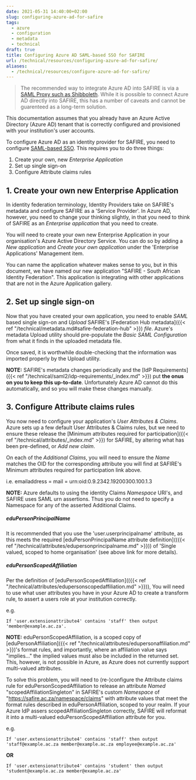 ```yaml
---
date: 2021-05-31 14:40:00+02:00
slug: configuring-azure-ad-for-safire
tags:
  - azure
  - configuration
  - metadata
  - technical
draft: true
title: Configuring Azure AD SAML-based SSO for SAFIRE
url: /technical/resources/configuring-azure-ad-for-safire/
aliases:
  - /technical/resources/configure-azure-ad-for-safire/
---
```


> The recommended way to integrate Azure AD into SAFIRE is via a [SAML Proxy such as Shibboleth](https://wiki.shibboleth.net/confluence/display/KB/Using+SAML+Proxying+in+the+Shibboleth+IdP+to+connect+with+Azure+AD). While it is possible to connect Azure AD directly into SAFIRE, this has a number of caveats and cannot be guarenteed as a long-term solution.

This documentation assumes that you already have an Azure Active Directory (Azure AD) tenant that is correctly configured and provisioned with your institution's user accounts.

To configure Azure AD as an identity provider for SAFIRE, you need to configure [SAML-based SSO](https://docs.microsoft.com/en-us/azure/active-directory/manage-apps/configure-saml-single-sign-on). This requires you to do three things:

 1. Create your own, new *Enterprise Application*
 2. Set up single sign-on
 3. Configure Attribute claims rules

## 1. Create your own new Enterprise Application

In identity federation terminology, Identity Providers take on SAFIRE's metadata and configure SAFIRE as a 'Service Provider'. In Azure AD, however, you need to change your thinking slightly, in that you need to think of SAFIRE as an *Enterprise application* that you need to create.

You will need to create your own new Enterprise Application in your organisation's Azure Active Directory Service. You can do so by adding a *New application* and *Create your own application* under the 'Enterprise Applications' Management item.

You can name the application whatever makes sense to you, but in this document, we have named our new application "SAFIRE - South African Identity Federation". This application is integrating with other applications that are not in the Azure Application gallery.

## 2. Set up single sign-on

Now that you have created your own application, you need to enable *SAML* based single sign-on and *Upload* SAFIRE's [Federation Hub metadata]({{< ref "/technical/metadata.md#safire-federation-hub" >}}) *file*. Azure's metadata Upload utility should pre-populate the *Basic SAML Configuration* from what it finds in the uploaded metadata file.

Once saved, it is worthwhile double-checking that the information was imported properly by the Upload utility.

**NOTE:** SAFIRE's metadata changes periodically and the [IdP Requirements]({{< ref "/technical/saml2/idp-requirements/_index.md" >}}) put **the onus on you to keep this up-to-date**. Unfortunately Azure AD cannot do this automatically, and so you will make these changes manually.

## 3. Configure Attribute claims rules

You now need to configure your application's *User Attributes & Claims*. Azure sets up a few default User Attributes & Claims rules, but we need to ensure these release the [Minimum attributes required for participation]({{< ref "/technical/attributes/_index.md" >}}) for SAFIRE, by altering what has been pre-defined, or *Add new claim*.

On each of the *Additional Claims*, you will need to ensure the *Name* matches the OID for the corresponding attribute you will find at SAFIRE's Minimum attributes required for participation link above.

i.e. emailaddress = mail = urn:oid:0.9.2342.19200300.100.1.3

**NOTE:** Azure defaults to using the identity Claims *Namespace* URI's, and SAFIRE uses SAML urn assertions. Thus you do not need to specify a Namespace for any of the asserted Additional Claims.

##### eduPersonPrincipalName

It is recommended that you use the 'user.userprincipalname' attribute, as this meets the required [eduPersonPrincipalName attribute definition](({{< ref "/technical/attributes/edupersonprincipalname.md" >}})) of 'Single valued, scoped to home organisation' (see above link for more details).

##### eduPersonScopedAffiliation

Per the definition of [eduPersonScopedAffiliation](({{< ref "/technical/attributes/edupersonscopedaffiliation.md" >}})), You will need to use what user attributes you have in your Azure AD to create a transform rule, to assert a users role at your institution correctly.

e.g.
```
If 'user.extensionattribute4' contains 'staff' then output 'member@example.ac.za'.
```

**NOTE:**  eduPersonScopedAffiliation, is a scoped copy of [eduPersonAffiliation]({{< ref "/technical/attributes/edupersonaffiliation.md" >}})'s format rules, and importantly, where an affiliation value says "implies…" the implied values must also be included in the returned set. This, however, is not possible in Azure, as Azure does not currently support multi-valued attributes.

To solve this problem, you will need to (re-)configure the Attribute claims rule for eduPersonScopedAffiliation to release an attribute *Named* "scopedAffiliationSingleton" in SAFIRE's custom *Namespace* of "https://safire.ac.za/namespace/claims" with attribute values that meet the format rules described in eduPersonAffiliation, scoped to your realm. If your Azure IdP assers scopedAffiliationSingleton correctly, SAFIRE will reformat it into a multi-valued eduPersonScopedAffiliation attribute for you.

e.g.
```
If 'user.extensionattribute4' contains 'staff' then output 'staff@example.ac.za member@example.ac.za employee@example.ac.za'
```
**OR**
```
If 'user.extensionattribute4' contains 'student' then output 'student@example.ac.za member@example.ac.za'
```
